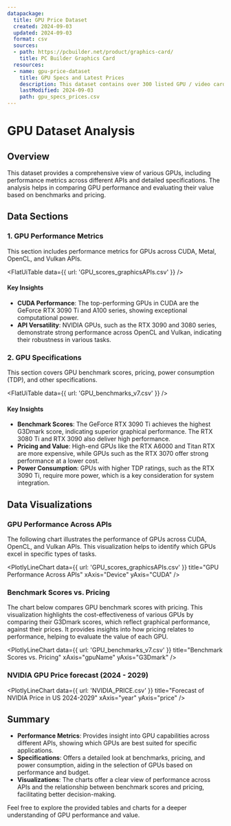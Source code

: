 ```yaml
---
datapackage:
  title: GPU Price Dataset
  created: 2024-09-03
  updated: 2024-09-03
  format: csv
  sources:
  - path: https://pcbuilder.net/product/graphics-card/
    title: PC Builder Graphics Card
  resources:
  - name: gpu-price-dataset
    title: GPU Specs and Latest Prices
    description: This dataset contains over 300 listed GPU / video cards / graphics cards with specs and the latest prices that were all scraped in the web database Pcbuilder. Unfortunately, only items that had price displays were included. United States was the selected location, so expect the prices in United States Dollars USD currency.
    lastModified: 2024-09-03
    path: gpu_specs_prices.csv
---
```

# GPU Dataset Analysis

## Overview

This dataset provides a comprehensive view of various GPUs, including performance metrics across different APIs and detailed specifications. The analysis helps in comparing GPU performance and evaluating their value based on benchmarks and pricing.

## Data Sections

### 1. GPU Performance Metrics

This section includes performance metrics for GPUs across CUDA, Metal, OpenCL, and Vulkan APIs.

<FlatUiTable
  data={{
    url: 'GPU_scores_graphicsAPIs.csv'
  }}
/>

#### Key Insights

- **CUDA Performance**: The top-performing GPUs in CUDA are the GeForce RTX 3090 Ti and A100 series, showing exceptional computational power.
- **API Versatility**: NVIDIA GPUs, such as the RTX 3090 and 3080 series, demonstrate strong performance across OpenCL and Vulkan, indicating their robustness in various tasks.

### 2. GPU Specifications

This section covers GPU benchmark scores, pricing, power consumption (TDP), and other specifications.

<FlatUiTable
  data={{
    url: 'GPU_benchmarks_v7.csv'
  }}
/>

#### Key Insights

- **Benchmark Scores**: The GeForce RTX 3090 Ti achieves the highest G3Dmark score, indicating superior graphical performance. The RTX 3080 Ti and RTX 3090 also deliver high performance.
- **Pricing and Value**: High-end GPUs like the RTX A6000 and Titan RTX are more expensive, while GPUs such as the RTX 3070 offer strong performance at a lower cost.
- **Power Consumption**: GPUs with higher TDP ratings, such as the RTX 3090 Ti, require more power, which is a key consideration for system integration.

## Data Visualizations

### GPU Performance Across APIs

The following chart illustrates the performance of GPUs across CUDA, OpenCL, and Vulkan APIs. This visualization helps to identify which GPUs excel in specific types of tasks.

<PlotlyLineChart
  data={{
    url: 'GPU_scores_graphicsAPIs.csv'
  }}
  title="GPU Performance Across APIs"
  xAxis="Device"
  yAxis="CUDA"
/>

### Benchmark Scores vs. Pricing

The chart below compares GPU benchmark scores with pricing. This visualization highlights the cost-effectiveness of various GPUs by comparing their G3Dmark scores, which reflect graphical performance, against their prices. It provides insights into how pricing relates to performance, helping to evaluate the value of each GPU.

<PlotlyLineChart
  data={{
    url: 'GPU_benchmarks_v7.csv'
  }}
  title="Benchmark Scores vs. Pricing"
  xAxis="gpuName"
  yAxis="G3Dmark"
/>

### NVIDIA GPU Price forecast (2024 - 2029)

<PlotlyLineChart
  data={{
    url: 'NVIDIA_PRICE.csv'
  }}
  title="Forecast of NVIDIA Price in US 2024-2029"
  xAxis="year"
  yAxis="price"
/>


## Summary

- **Performance Metrics**: Provides insight into GPU capabilities across different APIs, showing which GPUs are best suited for specific applications.
- **Specifications**: Offers a detailed look at benchmarks, pricing, and power consumption, aiding in the selection of GPUs based on performance and budget.
- **Visualizations**: The charts offer a clear view of performance across APIs and the relationship between benchmark scores and pricing, facilitating better decision-making.

Feel free to explore the provided tables and charts for a deeper understanding of GPU performance and value.

